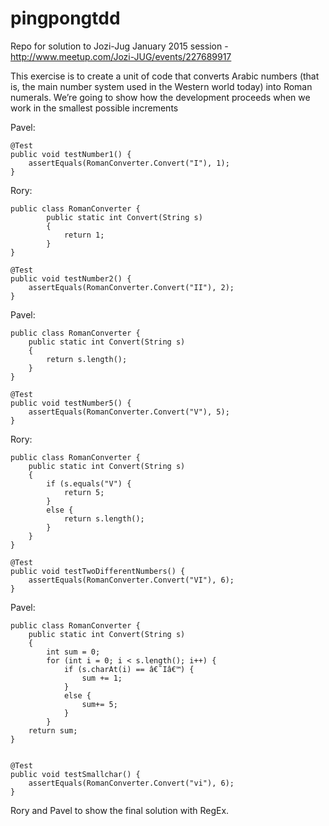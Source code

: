 # pingpongtdd
Repo for solution to Jozi-Jug January 2015 session - http://www.meetup.com/Jozi-JUG/events/227689917

This exercise is to create a unit of code that converts Arabic numbers (that is, the
main number system used in the Western world today) into Roman numerals.
We’re going to show how the development proceeds when we work in the smallest possible increments

Pavel:

	@Test
	public void testNumber1() {
		assertEquals(RomanConverter.Convert("I"), 1);
	}


Rory:

	public class RomanConverter {
			public static int Convert(String s) 
			{
				return 1;
			}
	}

	@Test
	public void testNumber2() {
		assertEquals(RomanConverter.Convert("II"), 2);
	}


Pavel:

	public class RomanConverter {
		public static int Convert(String s) 
		{
			return s.length();
		}
	}

	@Test
	public void testNumber5() {
		assertEquals(RomanConverter.Convert("V"), 5);
	}

Rory:

	public class RomanConverter {
		public static int Convert(String s) 
		{
			if (s.equals("V") {
				return 5;
			}
			else {
			 	return s.length();
			}
		}
	}

	@Test
	public void testTwoDifferentNumbers() {
		assertEquals(RomanConverter.Convert("VI"), 6);
	}


Pavel:

	public class RomanConverter {
		public static int Convert(String s) 
		{
			int sum = 0;
			for (int i = 0; i < s.length(); i++) {
				if (s.charAt(i) == â€˜Iâ€™) {
					sum += 1;
				}
				else {
					sum+= 5;
				}
			}
		return sum;
	}


	@Test
	public void testSmallchar() {
		assertEquals(RomanConverter.Convert("vi"), 6);
	}


Rory and Pavel to show the final solution with RegEx.


